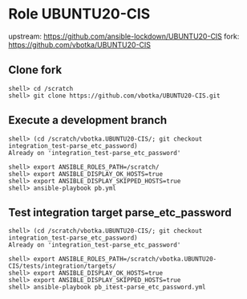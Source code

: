 # Role UBUNTU20-CIS
upstream: https://github.com/ansible-lockdown/UBUNTU20-CIS
fork:     https://github.com/vbotka/UBUNTU20-CIS


## Clone fork

```
shell> cd /scratch
shell> git clone https://github.com/vbotka/UBUNTU20-CIS.git
```


## Execute a development branch

```
shell> (cd /scratch/vbotka.UBUNTU20-CIS/; git checkout integration_test-parse_etc_password)
Already on 'integration_test-parse_etc_password'
```

```
shell> export ANSIBLE_ROLES_PATH=/scratch/
shell> export ANSIBLE_DISPLAY_OK_HOSTS=true
shell> export ANSIBLE_DISPLAY_SKIPPED_HOSTS=true
shell> ansible-playbook pb.yml
```


## Test integration target parse_etc_password

```
shell> (cd /scratch/vbotka.UBUNTU20-CIS/; git checkout integration_test-parse_etc_password)
Already on 'integration_test-parse_etc_password'
```

```
shell> export ANSIBLE_ROLES_PATH=/scratch/vbotka.UBUNTU20-CIS/tests/integration/targets/
shell> export ANSIBLE_DISPLAY_OK_HOSTS=true
shell> export ANSIBLE_DISPLAY_SKIPPED_HOSTS=true
shell> ansible-playbook pb_itest-parse_etc_password.yml
```

```
```
